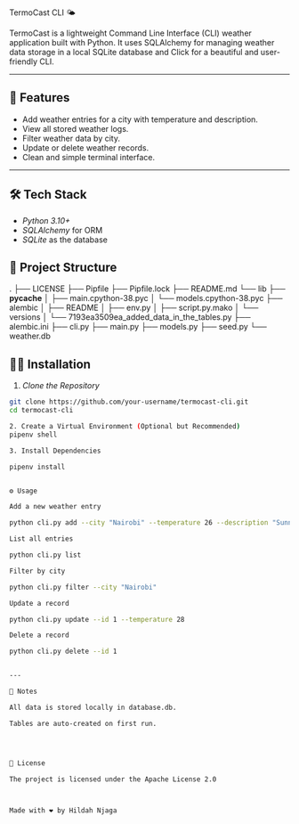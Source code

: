 TermoCast CLI 🌤

TermoCast is a lightweight Command Line Interface (CLI) weather application built with Python. It uses SQLAlchemy for managing weather data storage in a local SQLite database and Click for a beautiful and user-friendly CLI.

---

## 🚀 Features

- Add weather entries for a city with temperature and description.
- View all stored weather logs.
- Filter weather data by city.
- Update or delete weather records.
- Clean and simple terminal interface.

---

## 🛠 Tech Stack

- *Python 3.10+*
- *SQLAlchemy* for ORM
- *SQLite* as the database




## 📁 Project Structure
.
├── LICENSE
├── Pipfile
├── Pipfile.lock
├── README.md
└── lib
    ├── __pycache__
    │   ├── main.cpython-38.pyc
    │   └── models.cpython-38.pyc
    ├── alembic
    │   ├── README
    │   ├── env.py
    │   ├── script.py.mako
    │   └── versions
    │       └── 7193ea3509ea_added_data_in_the_tables.py
    ├── alembic.ini
    ├── cli.py
    ├── main.py
    ├── models.py
    ├── seed.py
    └── weather.db

## 🧑‍💻 Installation

1. *Clone the Repository*

```bash
git clone https://github.com/your-username/termocast-cli.git
cd termocast-cli

2. Create a Virtual Environment (Optional but Recommended)
pipenv shell

3. Install Dependencies

pipenv install


⚙ Usage

Add a new weather entry

python cli.py add --city "Nairobi" --temperature 26 --description "Sunny"

List all entries

python cli.py list

Filter by city

python cli.py filter --city "Nairobi"

Update a record

python cli.py update --id 1 --temperature 28

Delete a record

python cli.py delete --id 1


---

📌 Notes

All data is stored locally in database.db.

Tables are auto-created on first run.




📝 License

The project is licensed under the Apache License 2.0



Made with ❤ by Hildah Njaga
